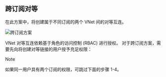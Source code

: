 ## <a name="peering-across-subscriptions"></a>跨订阅对等
在此方案中，将创建属于不同订阅的两个 VNet 间的对等互连。

![跨订阅方案](./media/virtual-networks-create-vnetpeering-scenario-crosssub-include/figure01.PNG)

VNet 对等互连依赖基于角色的访问控制 (RBAC) 进行授权。 对于跨订阅方案，需要先向将创建对等链接的用户授予充足权限：

> [!NOTE]
> 如果同一用户具有两个订阅的权限，可跳过下面的步骤 1-4。
> 
> 



<!--HONumber=Nov16_HO2-->



